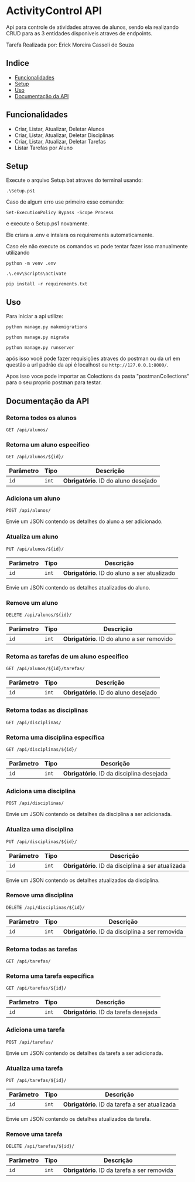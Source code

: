 
# ActivityControl API

Api para controle de atividades atraves de alunos, sendo ela realizando CRUD para as 3 entidades disponiveis atraves de endpoints.

Tarefa Realizada por: Erick Moreira Cassoli de Souza
## Indice

- [Funcionalidades](#funcionalidades)
- [Setup](#setup)
- [Uso](#uso)
- [Documentação da API](#documentação-da-api)

## Funcionalidades

- Criar, Listar, Atualizar, Deletar Alunos
- Criar, Listar, Atualizar, Deletar Disciplinas
- Criar, Listar, Atualizar, Deletar Tarefas
- Listar Tarefas por Aluno


## Setup

Execute o arquivo Setup.bat atraves do terminal usando:
```
.\Setup.ps1
```
Caso de algum erro use primeiro esse comando:
```
Set-ExecutionPolicy Bypass -Scope Process
```

e execute o Setup.ps1 novamente.

Ele criara a .env e intalara os requirements automaticamente.

Caso ele não execute os comandos vc pode tentar fazer isso manualmente utilizando 
```
python -m venv .env

.\.env\Scripts\activate

pip install -r requirements.txt
```
## Uso
Para iniciar a api utilize:

```
python manage.py makemigrations

python manage.py migrate

python manage.py runserver
```
após isso você pode fazer requisições atraves do postman ou da url em questão
a url padrão da api é localhost ou ```http://127.0.0.1:8000/```.

Apos isso voce pode importar as Colections da pasta "postmanCollections" para o seu proprio postman para testar.

## Documentação da API

### Retorna todos os alunos

```http
GET /api/alunos/
```

### Retorna um aluno específico

```http
GET /api/alunos/${id}/
```

| Parâmetro | Tipo   | Descrição             |
| --------- | ------ | -------------------- |
| `id`      | `int`  | **Obrigatório**. ID do aluno desejado |

### Adiciona um aluno

```http
POST /api/alunos/
```

Envie um JSON contendo os detalhes do aluno a ser adicionado.

### Atualiza um aluno

```http
PUT /api/alunos/${id}/
```

| Parâmetro | Tipo   | Descrição             |
| --------- | ------ | -------------------- |
| `id`      | `int`  | **Obrigatório**. ID do aluno a ser atualizado |

Envie um JSON contendo os detalhes atualizados do aluno.

### Remove um aluno

```http
DELETE /api/alunos/${id}/
```

| Parâmetro | Tipo   | Descrição             |
| --------- | ------ | -------------------- |
| `id`      | `int`  | **Obrigatório**. ID do aluno a ser removido |

### Retorna as tarefas de um aluno específico

```http
GET /api/alunos/${id}/tarefas/
```

| Parâmetro | Tipo   | Descrição             |
| --------- | ------ | -------------------- |
| `id`      | `int`  | **Obrigatório**. ID do aluno desejado |

### Retorna todas as disciplinas

```http
GET /api/disciplinas/
```

### Retorna uma disciplina específica

```http
GET /api/disciplinas/${id}/
```

| Parâmetro | Tipo   | Descrição             |
| --------- | ------ | -------------------- |
| `id`      | `int`  | **Obrigatório**. ID da disciplina desejada |

### Adiciona uma disciplina

```http
POST /api/disciplinas/
```

Envie um JSON contendo os detalhes da disciplina a ser adicionada.

### Atualiza uma disciplina

```http
PUT /api/disciplinas/${id}/
```

| Parâmetro | Tipo   | Descrição             |
| --------- | ------ | -------------------- |
| `id`      | `int`  | **Obrigatório**. ID da disciplina a ser atualizada |

Envie um JSON contendo os detalhes atualizados da disciplina.

### Remove uma disciplina

```http
DELETE /api/disciplinas/${id}/
```

| Parâmetro | Tipo   | Descrição             |
| --------- | ------ | -------------------- |
| `id`      | `int`  | **Obrigatório**. ID da disciplina a ser removida |

### Retorna todas as tarefas

```http
GET /api/tarefas/
```

### Retorna uma tarefa específica

```http
GET /api/tarefas/${id}/
```

| Parâmetro | Tipo   | Descrição             |
| --------- | ------ | -------------------- |
| `id`      | `int`  | **Obrigatório**. ID da tarefa desejada |

### Adiciona uma tarefa

```http
POST /api/tarefas/
```

Envie um JSON contendo os detalhes da tarefa a ser adicionada.

### Atualiza uma tarefa

```http
PUT /api/tarefas/${id}/
```

| Parâmetro | Tipo   | Descrição             |
| --------- | ------ | -------------------- |
| `id`      | `int`  | **Obrigatório**. ID da tarefa a ser atualizada |

Envie um JSON contendo os detalhes atualizados da tarefa.

### Remove uma tarefa

```http
DELETE /api/tarefas/${id}/
```

| Parâmetro | Tipo   | Descrição             |
| --------- | ------ | -------------------- |
| `id`      | `int`  | **Obrigatório**. ID da tarefa a ser removida |

